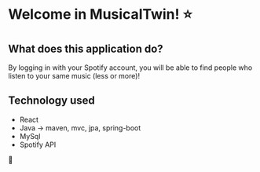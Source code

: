 # Welcome in MusicalTwin! :star:
## What does this application do?
By logging in with your Spotify account, you will be able to find people who listen to your same music (less or more)!

## Technology used
- React
- Java -> maven, mvc, jpa, spring-boot
- MySql
- Spotify API

:stars:
